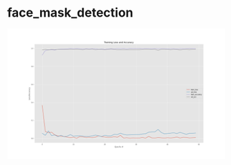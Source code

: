 # face_mask_detection

![Training Lass And Accuracy](https://github.com/ramjan-raeen/face_mask_detection/blob/main/plot_01.png)
